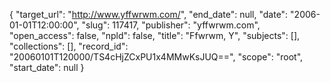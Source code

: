 {
  "target_url": "http://www.yffwrwm.com/", 
  "end_date": null, 
  "date": "2006-01-01T12:00:00", 
  "slug": 117417, 
  "publisher": "yffwrwm.com", 
  "open_access": false, 
  "npld": false, 
  "title": "Ffwrwm, Y", 
  "subjects": [], 
  "collections": [], 
  "record_id": "20060101T120000/TS4cHjZCxPU1x4MMwKsJUQ==", 
  "scope": "root", 
  "start_date": null
}

